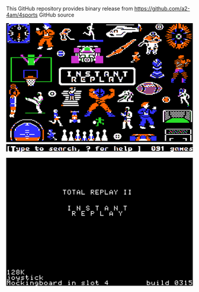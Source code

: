 This GitHub repository provides binary release from https://github.com/a2-4am/4sports GitHub source

![Instant Replay Cover](https://github.com/appleiifanclub/a2-4am_4sports_bin/blob/6b95cadac67f89ec4d50d23e747a4bc97113ef0f/image/Instant%20Replay%20cover.png?raw=true)

![Instant Replay build 315](https://github.com/appleiifanclub/a2-4am_4sports_bin/blob/d26fa83d6148a35508bb3bbf43249f8b1e243adf/image/Instant%20Replay%20build%20315.png?raw=true)
